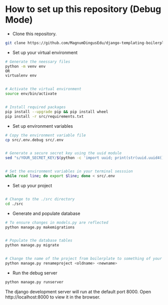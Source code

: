 # How to set up this repository (Debug Mode)


* Clone this repository.

```bash
git clone https://github.com/MagnumDingusEdu/django-templating-boilerplate
```


* Set up your virtual environment

```bash
# Generate the neessary files
python -m venv env
OR
virtualenv env


# Activate the virtual environment
source env/bin/activate


# Install required packages
pip install --upgrade pip && pip install wheel
pip install -r src/requirements.txt
```

* Set up environment variables

```bash
# Copy the environment variable file
cp src/.env.debug src/.env


# Generate a secure secret key using the uuid module
sed "s/YOUR_SECRET_KEY/$(python -c 'import uuid; print(str(uuid.uuid4()));')/" src/.env -i


# Set the environment variables in your terminal sesssion
while read line; do export $line; done < src/.env
```
* Set up your project

```bash

# Change to the ./src directory
cd ./src
```
* Generate and populate database

```bash
# To ensure changes in models.py are reflected
python manage.py makemigrations


# Populate the database tables
python manage.py migrate


# Change the name of the project from boilerplate to something of your choice
python manage.py renameproject <oldname> <newname>
```

* Run the debug server

```bash
python manage.py runserver
```

The django  development server will run at the default port 8000. Open http://localhost:8000 to view it in the browser.
